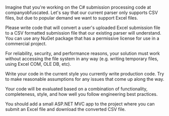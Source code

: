 Imagine that you're working on the C# submission processing code at companyobfuscated. Let's say that our current parser only supports CSV files, but due to popular demand we want to support Excel files.

Please write code that will convert a user's uploaded Excel submission file to a CSV formatted submission file that our existing parser will understand. You can use any NuGet package that has a permissive license for use in a commercial project.

For reliability, security, and performance reasons, your solution must work without accessing the file system in any way (e.g. writing temporary files, using Excel COM, OLE DB, etc).

Write your code in the current style you currently write production code. Try to make reasonable assumptions for any issues that come up along the way.

Your code will be evaluated based on a combination of functionality, completeness, style, and how well you follow engineering best practices.

You should add a small ASP.NET MVC app to the project where you can submit an Excel file and download the converted CSV file.